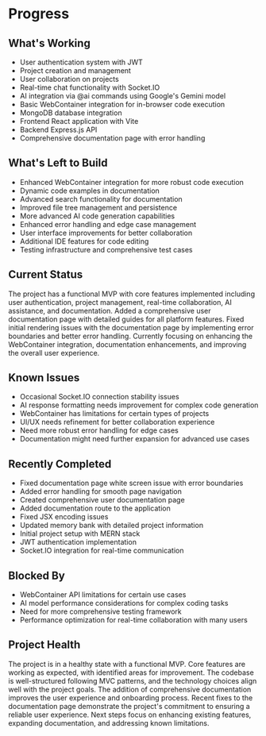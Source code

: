 # Progress

## What's Working
- User authentication system with JWT
- Project creation and management
- User collaboration on projects
- Real-time chat functionality with Socket.IO
- AI integration via @ai commands using Google's Gemini model
- Basic WebContainer integration for in-browser code execution
- MongoDB database integration
- Frontend React application with Vite
- Backend Express.js API
- Comprehensive documentation page with error handling

## What's Left to Build
- Enhanced WebContainer integration for more robust code execution
- Dynamic code examples in documentation
- Advanced search functionality for documentation
- Improved file tree management and persistence
- More advanced AI code generation capabilities
- Enhanced error handling and edge case management
- User interface improvements for better collaboration
- Additional IDE features for code editing
- Testing infrastructure and comprehensive test cases

## Current Status
The project has a functional MVP with core features implemented including user authentication, project management, real-time collaboration, AI assistance, and documentation. Added a comprehensive user documentation page with detailed guides for all platform features. Fixed initial rendering issues with the documentation page by implementing error boundaries and better error handling. Currently focusing on enhancing the WebContainer integration, documentation enhancements, and improving the overall user experience.

## Known Issues
- Occasional Socket.IO connection stability issues
- AI response formatting needs improvement for complex code generation
- WebContainer has limitations for certain types of projects
- UI/UX needs refinement for better collaboration experience
- Need more robust error handling for edge cases
- Documentation might need further expansion for advanced use cases

## Recently Completed
- Fixed documentation page white screen issue with error boundaries
- Added error handling for smooth page navigation
- Created comprehensive user documentation page
- Added documentation route to the application
- Fixed JSX encoding issues
- Updated memory bank with detailed project information
- Initial project setup with MERN stack
- JWT authentication implementation
- Socket.IO integration for real-time communication

## Blocked By
- WebContainer API limitations for certain use cases
- AI model performance considerations for complex coding tasks
- Need for more comprehensive testing framework
- Performance optimization for real-time collaboration with many users

## Project Health
The project is in a healthy state with a functional MVP. Core features are working as expected, with identified areas for improvement. The codebase is well-structured following MVC patterns, and the technology choices align well with the project goals. The addition of comprehensive documentation improves the user experience and onboarding process. Recent fixes to the documentation page demonstrate the project's commitment to ensuring a reliable user experience. Next steps focus on enhancing existing features, expanding documentation, and addressing known limitations. 